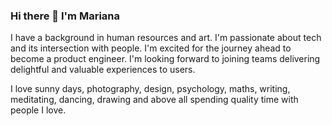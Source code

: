 ### Hi there 👋 I'm Mariana

I have a background in human resources and art. I'm passionate about tech and its intersection with people. I'm excited for the journey ahead to become a product engineer. I'm looking forward to joining teams delivering delightful and valuable experiences to users.

I love sunny days, photography, design, psychology, maths, writing, meditating, dancing, drawing and above all spending quality time with people I love.


<!--
**mmazzariello/mmazzariello** is a ✨ _special_ ✨ repository because its `README.md` (this file) appears on your GitHub profile.

Here are some ideas to get you started:

- 🔭 I’m currently working on ...
- 🌱 I’m currently learning ...
- 👯 I’m looking to collaborate on ...
- 🤔 I’m looking for help with ...
- 💬 Ask me about ...
- 📫 How to reach me: ...
- 😄 Pronouns: ...
- ⚡ Fun fact: ...
-->
